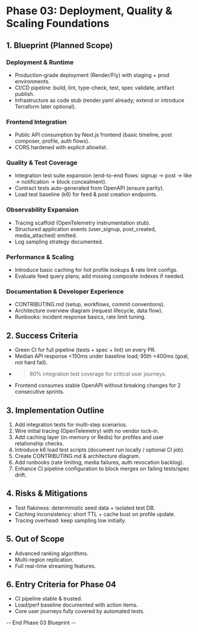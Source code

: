 # Phase 03: Deployment, Quality & Scaling Foundations

## 1. Blueprint (Planned Scope)

### Deployment & Runtime
- Production-grade deployment (Render/Fly) with staging + prod environments.
- CI/CD pipeline: build, lint, type-check, test, spec validate, artifact publish.
- Infrastructure as code stub (render.yaml already; extend or introduce Terraform later optional).

### Frontend Integration
- Public API consumption by Next.js frontend (basic timeline, post composer, profile, auth flows).
- CORS hardened with explicit allowlist.

### Quality & Test Coverage
- Integration test suite expansion (end-to-end flows: signup -> post -> like -> notification -> block concealment).
- Contract tests auto-generated from OpenAPI (ensure parity).
- Load test baseline (k6) for feed & post creation endpoints.

### Observability Expansion
- Tracing scaffold (OpenTelemetry instrumentation stub).
- Structured application events (user_signup, post_created, media_attached) emitted.
- Log sampling strategy documented.

### Performance & Scaling
- Introduce basic caching for hot profile lookups & rate limit configs.
- Evaluate feed query plans; add missing composite indexes if needed.

### Documentation & Developer Experience
- CONTRIBUTING.md (setup, workflows, commit conventions).
- Architecture overview diagram (request lifecycle, data flow).
- Runbooks: incident response basics, rate limit tuning.

## 2. Success Criteria
- Green CI for full pipeline (tests + spec + lint) on every PR.
- Median API response <150ms under baseline load; 95th <400ms (goal, not hard fail).
- >80% integration test coverage for critical user journeys.
- Frontend consumes stable OpenAPI without breaking changes for 2 consecutive sprints.

## 3. Implementation Outline
1. Add integration tests for multi-step scenarios.
2. Wire initial tracing (OpenTelemetry) with no vendor lock-in.
3. Add caching layer (in-memory or Redis) for profiles and user relationship checks.
4. Introduce k6 load test scripts (document run locally / optional CI job).
5. Create CONTRIBUTING.md & architecture diagram.
6. Add runbooks (rate limiting, media failures, auth revocation backlog).
7. Enhance CI pipeline configuration to block merges on failing tests/spec drift.

## 4. Risks & Mitigations
- Test flakiness: deterministic seed data + isolated test DB.
- Caching inconsistency: short TTL + cache bust on profile update.
- Tracing overhead: keep sampling low initially.

## 5. Out of Scope
- Advanced ranking algorithms.
- Multi-region replication.
- Full real-time streaming features.

## 6. Entry Criteria for Phase 04
- CI pipeline stable & trusted.
- Load/perf baseline documented with action items.
- Core user journeys fully covered by automated tests.

-- End Phase 03 Blueprint --
